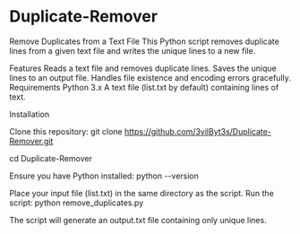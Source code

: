 # Duplicate-Remover
Remove Duplicates from a Text File
This Python script removes duplicate lines from a given text file and writes the unique lines to a new file.

Features
Reads a text file and removes duplicate lines.
Saves the unique lines to an output file.
Handles file existence and encoding errors gracefully.
Requirements
Python 3.x
A text file (list.txt by default) containing lines of text.

Installation

Clone this repository:
git clone https://github.com/3vilByt3s/Duplicate-Remover.git

cd Duplicate-Remover

Ensure you have Python installed:
python --version

Place your input file (list.txt) in the same directory as the script.
Run the script:
python remove_duplicates.py

The script will generate an output.txt file containing only unique lines.


